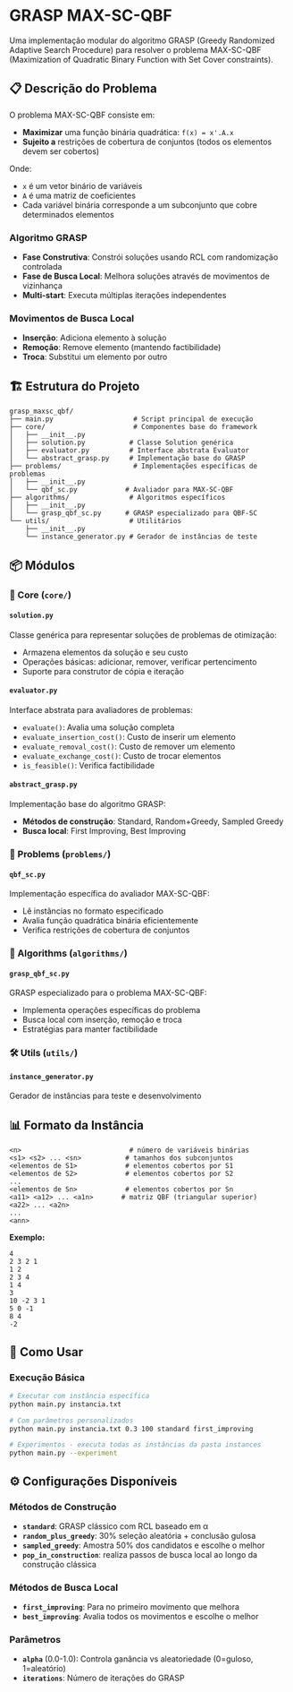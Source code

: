 # GRASP MAX-SC-QBF

Uma implementação modular do algoritmo GRASP (Greedy Randomized Adaptive Search Procedure) para resolver o problema MAX-SC-QBF (Maximization of Quadratic Binary Function with Set Cover constraints).

## 📋 Descrição do Problema

O problema MAX-SC-QBF consiste em:
- **Maximizar** uma função binária quadrática: `f(x) = x'.A.x`
- **Sujeito a** restrições de cobertura de conjuntos (todos os elementos devem ser cobertos)

Onde:
- `x` é um vetor binário de variáveis
- `A` é uma matriz de coeficientes
- Cada variável binária corresponde a um subconjunto que cobre determinados elementos

### Algoritmo GRASP
- **Fase Construtiva**: Constrói soluções usando RCL com randomização controlada
- **Fase de Busca Local**: Melhora soluções através de movimentos de vizinhança
- **Multi-start**: Executa múltiplas iterações independentes

### Movimentos de Busca Local
- **Inserção**: Adiciona elemento à solução
- **Remoção**: Remove elemento (mantendo factibilidade)
- **Troca**: Substitui um elemento por outro


## 🏗️ Estrutura do Projeto

```
grasp_maxsc_qbf/
├── main.py                    # Script principal de execução
├── core/                      # Componentes base do framework
│   ├── __init__.py
│   ├── solution.py           # Classe Solution genérica
│   ├── evaluator.py          # Interface abstrata Evaluator
│   └── abstract_grasp.py     # Implementação base do GRASP
├── problems/                  # Implementações específicas de problemas
│   ├── __init__.py
│   └── qbf_sc.py            # Avaliador para MAX-SC-QBF
├── algorithms/               # Algoritmos específicos
│   ├── __init__.py
│   └── grasp_qbf_sc.py      # GRASP especializado para QBF-SC
└── utils/                    # Utilitários
    ├── __init__.py
    └── instance_generator.py # Gerador de instâncias de teste
```

## 📦 Módulos

### 🔧 Core (`core/`)

#### `solution.py`
Classe genérica para representar soluções de problemas de otimização:
- Armazena elementos da solução e seu custo
- Operações básicas: adicionar, remover, verificar pertencimento
- Suporte para construtor de cópia e iteração

#### `evaluator.py`
Interface abstrata para avaliadores de problemas:
- `evaluate()`: Avalia uma solução completa
- `evaluate_insertion_cost()`: Custo de inserir um elemento
- `evaluate_removal_cost()`: Custo de remover um elemento
- `evaluate_exchange_cost()`: Custo de trocar elementos
- `is_feasible()`: Verifica factibilidade

#### `abstract_grasp.py`
Implementação base do algoritmo GRASP:
- **Métodos de construção**: Standard, Random+Greedy, Sampled Greedy
- **Busca local**: First Improving, Best Improving

### 🎯 Problems (`problems/`)

#### `qbf_sc.py`
Implementação específica do avaliador MAX-SC-QBF:
- Lê instâncias no formato especificado
- Avalia função quadrática binária eficientemente
- Verifica restrições de cobertura de conjuntos

### 🚀 Algorithms (`algorithms/`)

#### `grasp_qbf_sc.py`
GRASP especializado para o problema MAX-SC-QBF:
- Implementa operações específicas do problema
- Busca local com inserção, remoção e troca
- Estratégias para manter factibilidade

### 🛠️ Utils (`utils/`)

#### `instance_generator.py`
Gerador de instâncias para teste e desenvolvimento

## 📊 Formato da Instância

```
<n>                           # número de variáveis binárias
<s1> <s2> ... <sn>           # tamanhos dos subconjuntos
<elementos de S1>            # elementos cobertos por S1
<elementos de S2>            # elementos cobertos por S2
...
<elementos de Sn>            # elementos cobertos por Sn
<a11> <a12> ... <a1n>       # matriz QBF (triangular superior)
<a22> ... <a2n>
...
<ann>
```

**Exemplo:**
```
4
2 3 2 1
1 2
2 3 4
1 4
3
10 -2 3 1
5 0 -1
8 4
-2
```

## 🚀 Como Usar

### Execução Básica
```bash
# Executar com instância específica
python main.py instancia.txt

# Com parâmetros personalizados
python main.py instancia.txt 0.3 100 standard first_improving

# Experimentos - executa todas as instâncias da pasta instances
python main.py --experiment
```

## ⚙️ Configurações Disponíveis

### Métodos de Construção
- **`standard`**: GRASP clássico com RCL baseado em α
- **`random_plus_greedy`**: 30% seleção aleatória + conclusão gulosa
- **`sampled_greedy`**: Amostra 50% dos candidatos e escolhe o melhor
- **`pop_in_construction`**: realiza passos de busca local ao longo da construção clássica

### Métodos de Busca Local
- **`first_improving`**: Para no primeiro movimento que melhora
- **`best_improving`**: Avalia todos os movimentos e escolhe o melhor

### Parâmetros
- **`alpha`** (0.0-1.0): Controla ganância vs aleatoriedade (0=guloso, 1=aleatório)
- **`iterations`**: Número de iterações do GRASP
